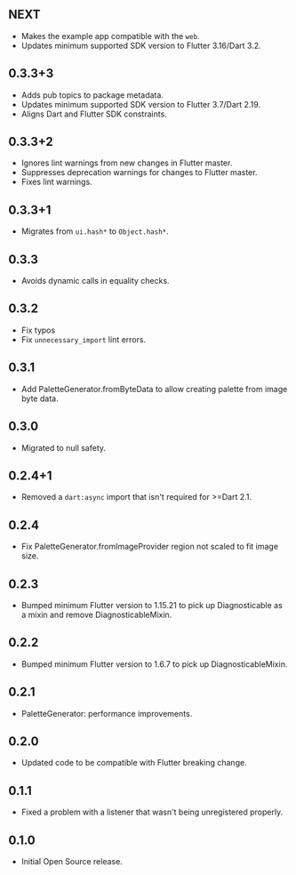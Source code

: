 ## NEXT

* Makes the example app compatible with the `web`.
* Updates minimum supported SDK version to Flutter 3.16/Dart 3.2.

## 0.3.3+3

* Adds pub topics to package metadata.
* Updates minimum supported SDK version to Flutter 3.7/Dart 2.19.
* Aligns Dart and Flutter SDK constraints.

## 0.3.3+2

* Ignores lint warnings from new changes in Flutter master.
* Suppresses deprecation warnings for changes to Flutter master.
* Fixes lint warnings.

## 0.3.3+1

* Migrates from `ui.hash*` to `Object.hash*`.

## 0.3.3

* Avoids dynamic calls in equality checks.

## 0.3.2

* Fix typos
* Fix `unnecessary_import` lint errors.

## 0.3.1

* Add PaletteGenerator.fromByteData to allow creating palette from image byte data.

## 0.3.0

* Migrated to null safety.

## 0.2.4+1

* Removed a `dart:async` import that isn't required for \>=Dart 2.1.

## 0.2.4

* Fix PaletteGenerator.fromImageProvider region not scaled to fit image size.

## 0.2.3

* Bumped minimum Flutter version to 1.15.21 to pick up Diagnosticable as a mixin and remove DiagnosticableMixin.

## 0.2.2

* Bumped minimum Flutter version to 1.6.7 to pick up DiagnosticableMixin.

## 0.2.1

* PaletteGenerator: performance improvements.

## 0.2.0

* Updated code to be compatible with Flutter breaking change.

## 0.1.1

* Fixed a problem with a listener that wasn't being unregistered properly.

## 0.1.0

* Initial Open Source release.
